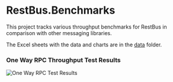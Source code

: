 # RestBus.Benchmarks #

This project tracks various throughput benchmarks for RestBus in comparison with other messaging libraries.

The Excel sheets with the data and charts are in the [data](data) folder.

### One Way RPC Throughput Test Results

![One Way RPC Test Results](https://raw.githubusercontent.com/tenor/RestBus.Benchmarks/master/images/RabbitMQ/rpc_throughput_20_threads.png)
